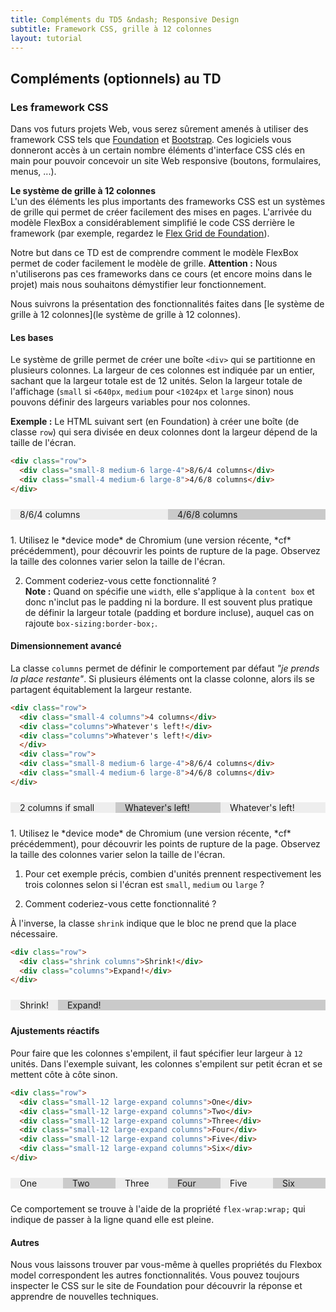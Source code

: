 ```yaml
---
title: Compléments du TD5 &ndash; Responsive Design
subtitle: Framework CSS, grille à 12 colonnes
layout: tutorial
---
```


## Compléments (optionnels) au TD

<!-- ### Responsive images  -->
<!-- * image responsive avec srcset ? -->

### Les framework CSS

Dans vos futurs projets Web, vous serez sûrement amenés à utiliser des framework
CSS tels que [Foundation](http://foundation.zurb.com/) et
[Bootstrap](http://getbootstrap.com/css/). Ces logiciels vous donneront accès à
un certain nombre éléments d'interface CSS clés en main pour pouvoir concevoir
un site Web responsive (boutons, formulaires, menus, ...). 

**Le système de grille à 12 colonnes**  
L'un des éléments les plus importants des frameworks CSS est un systèmes de
grille qui permet de créer facilement des mises en pages. L'arrivée du modèle
FlexBox a considérablement simplifié le code CSS derrière le framework (par
exemple, regardez le
[Flex Grid de Foundation](http://foundation.zurb.com/sites/docs/flex-grid.html)).

Notre but dans ce TD est de comprendre comment le modèle FlexBox permet de coder
facilement le modèle de grille. **Attention :** Nous n'utiliserons pas ces
frameworks dans ce cours (et encore moins dans le projet) mais nous souhaitons
démystifier leur fonctionnement.

Nous suivrons la présentation des fonctionnalités faites dans [le système de grille à 12 colonnes](le système de grille à 12 colonnes).

#### Les bases

Le système de grille permet de créer une boîte `<div>` qui se partitionne en
plusieurs colonnes. La largeur de ces colonnes est indiquée par un entier,
sachant que la largeur totale est de 12 unités. Selon la largeur totale de
l'affichage (`small` si `<640px`, `medium` pour `<1024px` et `large` sinon) nous
pouvons définir des largeurs variables pour nos colonnes.

**Exemple :** Le HTML suivant sert (en Foundation) à créer une boîte (de classe
  `row`) qui sera divisée en deux colonnes dont la largeur dépend de la taille de
  l'écran.

```html
<div class="row">
  <div class="small-8 medium-6 large-4">8/6/4 columns</div>
  <div class="small-4 medium-6 large-8">4/6/8 columns</div>
</div>
```

<div class="row">
<div class="small-8 medium-6 large-4">
8/6/4 columns
</div>
<div class="small-4 medium-6 large-8">
4/6/8 columns
</div>
</div>

<div class="exercise">
1. Utilisez le *device mode* de Chromium (une version récente, *cf*
précédemment), pour découvrir les points de rupture de la page. Observez la
taille des colonnes varier selon la taille de l'écran.

2. Comment coderiez-vous cette fonctionnalité ?  
   **Note :** Quand on spécifie une `width`, elle s'applique à la `content box`
     et donc n'inclut pas le padding ni la bordure. Il est souvent plus pratique
     de définir la largeur totale (padding et bordure incluse), auquel cas on
     rajoute `box-sizing:border-box;`.

<!-- Il y a besoin de media queries, de définir la largeur en pourcentage du parent -->
<!-- (avec border-box) et des flex box pour mettre deux boîtes à côté -->

</div>

#### Dimensionnement avancé

La classe `columns` permet de définir le comportement par défaut *"je prends la
place restante"*. Si plusieurs éléments ont la classe colonne, alors ils se
partagent équitablement la largeur restante.

```html
<div class="row">
  <div class="small-4 columns">4 columns</div>
  <div class="columns">Whatever's left!</div>
  <div class="columns">Whatever's left!</div>
  </div>
  <div class="row">
  <div class="small-8 medium-6 large-4">8/6/4 columns</div>
  <div class="small-4 medium-6 large-8">4/6/8 columns</div>
</div>
```

<div class="row">
<div class="small-2 columns">
2 columns if small
</div>
<div class="columns">
Whatever's left!
</div>
<div class="columns">
Whatever's left!
</div>
</div>

<div class="exercise">
1. Utilisez le *device mode* de Chromium (une version récente, *cf*
précédemment), pour découvrir les points de rupture de la page. Observez la
taille des colonnes varier selon la taille de l'écran.

1. Pour cet exemple précis, combien d'unités prennent respectivement les trois
colonnes selon si l'écran est `small`, `medium` ou `large` ?

   <!-- small 2/5/5, medium et large 4/4/4  -->

2. Comment coderiez-vous cette fonctionnalité ?

<!-- Il y a besoin de media queries. Et on va utiliser flex-grow:1 pour répartir la -->
<!-- largeur restante. Mais pour ne pas prendre en compte la largeur de base des -->
<!-- éléments en columns, on met une taille de base 0px. -->
<!-- Par exemple flex: 1 1 0px -->

</div>

À l'inverse, la classe `shrink` indique que le bloc ne prend que la place nécessaire.

```html
<div class="row">
  <div class="shrink columns">Shrink!</div>
  <div class="columns">Expand!</div>
</div>
```

<div class="row">
<div class="shrink">
Shrink!
</div>
<div class="columns">
Expand!
</div>
</div>

#### Ajustements réactifs

Pour faire que les colonnes s'empilent, il faut spécifier leur largeur à `12`
unités. Dans l'exemple suivant, les colonnes s'empilent sur petit écran et se
mettent côte à côte sinon.

```html
<div class="row">
  <div class="small-12 large-expand columns">One</div>
  <div class="small-12 large-expand columns">Two</div>
  <div class="small-12 large-expand columns">Three</div>
  <div class="small-12 large-expand columns">Four</div>
  <div class="small-12 large-expand columns">Five</div>
  <div class="small-12 large-expand columns">Six</div>
</div>
```

<div class="row">
<div class="small-12 large-expand columns">
One
</div>
<div class="small-12 large-expand columns">
Two
</div>
<div class="small-12 large-expand columns">
Three
</div>
<div class="small-12 large-expand columns">
Four
</div>
<div class="small-12 large-expand columns">
Five
</div>
<div class="small-12 large-expand columns">
Six
</div>
</div>

Ce comportement se trouve à l'aide de la propriété `flex-wrap:wrap;` qui indique
de passer à la ligne quand elle est pleine.

#### Autres

Nous vous laissons trouver par vous-même à quelles propriétés du Flexbox model
correspondent les autres fonctionnalités. Vous pouvez toujours inspecter le CSS
sur le site de Foundation pour découvrir la réponse et apprendre de nouvelles
techniques.

<!-- Pour comprendre flex-basis, voir -->
<!-- [https://developer.mozilla.org/fr/docs/Web/CSS/flex](https://developer.mozilla.org/fr/docs/Web/CSS/flex) -->

<!-- Tailles foundation -->
<!--   small: 0px, -->
<!--   medium: 640px, -->
<!--   large: 1024px, -->
<!--   xlarge: 1200px, -->
<!--   xxlarge: 1440px, -->

<!-- Flexgrid foundation -->

<!-- ```html
<!-- <div class="row"> -->
<!--   <div class="small-4 columns">4 columns</div> -->
<!--   <div class="columns">Whatever's left!</div> -->
<!-- </div> -->
<!-- ```

<!-- ```css
<!-- .row { -->
<!--   dislay:flex; -->
<!--   flex-wrap:wrap; -->
<!-- } -->
<!-- ```

<!-- ```css
<!-- @media () { -->
<!-- .small-4 { -->
<!-- flex: 0 0 33.33333%; -->
<!-- box-sizing : border-box; -->
<!-- } -->
<!-- } -->
<!-- ```

<!-- ```css
<!-- .columns { -->
<!--   flex: 1 1 0px; -->
<!-- } -->
<!-- ```

<!-- ```css
<!-- .shrink { -->
<!--   flex: 0 0 auto; -->
<!-- } -->
<!-- ```

<!-- ```css
<!-- @media() { -->
<!-- .medium-expand { -->
<!--   flex: 1 1 0px; -->
<!--   } -->
<!--   } -->
<!-- ``` -->


<style type="text/css">
.row {
    display:flex;
	margin: 24px 0;
	width:100%;
	background-color:#FBFBFB;
	flex-wrap:wrap;
}

.row > *:nth-child(odd) {
    background-color:#eee;
}

.row > * {
    padding : 0 15px;
    box-sizing:border-box;
	background-color:#cacaca;
}

.columns {
  flex: 1 1 0px;
}

.shrink {
  flex: 0 0 auto;
}

@media(min-width:1024px) {
    .large-2 {
	flex:0 0 16.6%;
    }

    .large-4 {
	flex:0 0 33.3%;
    }
    
    .large-6 {
	flex:0 0 50%;
    }
    
    .large-8 {
	flex:0 0 66.6%;
    }

    .large-10 {
	flex:0 0 83.3%;
    }

    .large-12 {
	flex:0 0 100%;
    }
}

@media (max-width:1023px) and (min-width:640px) {
    .medium-2 {
	flex:0 0 16.6%;
    }

    .medium-4 {
	flex:0 0 33.3%;
    }
    
    .medium-6 {
	flex:0 0 50%;
    }
    
    .medium-8 {
	flex:0 0 66.6%;
    }

    .medium-10 {
	flex:0 0 83.3%;
    }

    .medium-12 {
	flex:0 0 100%;
    } 
}

@media (max-width:639px) {
    .small-2 {
/* Or equivalently */
/*    width:16.6%; */
/*    flex:0 0 auto; */
    flex:0 0 16.6%;
    }

    .small-4 {
	flex:0 0 33.3%;
    }
    
    .small-6 {
	flex:0 0 50%;
    }
    
    .small-8 {
	flex:0 0 66.6%;
    }

    .small-10 {
	flex:0 0 83.3%;
    }

    .small-12 {
	flex:0 0 100%;
    }
}
</style>
